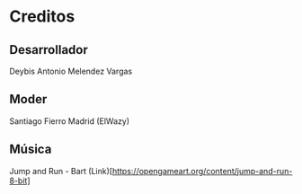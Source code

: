 # Creditos

## Desarrollador

Deybis Antonio Melendez Vargas

## Moder

Santiago Fierro Madrid (ElWazy)

## Música

Jump and Run - Bart (Link)[https://opengameart.org/content/jump-and-run-8-bit]
